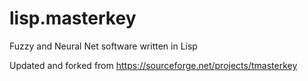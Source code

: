 lisp.masterkey
==============

Fuzzy and Neural Net software written in Lisp

Updated and forked from https://sourceforge.net/projects/tmasterkey

